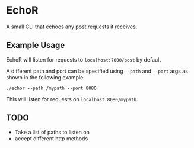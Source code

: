 # EchoR

A small CLI that echoes any post requests it receives.

## Example Usage

EchoR will listen for requests to `localhost:7000/post` by default 

A different path and port can be specified using `--path` and `--port` args as shown in the following example:
```
./echor --path /mypath --port 8080
```

This will listen for requests on `localhost:8080/mypath`.

## TODO

* Take a list of paths to listen on
* accept different http methods